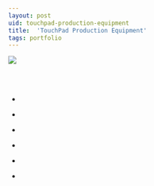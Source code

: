 ```yaml
---
layout: post
uid: touchpad-production-equipment
title:  'TouchPad Production Equipment'
tags: portfolio
---
```


<a href="{{ site.url }}/images/portfolio/touchpad-production-equipment/IMG_20180327_161334.jpg">
<img src = "{{ site.url }}/images/portfolio/touchpad-production-equipment/IMG_20180327_161334.jpg">
</a>


<div class="sqs-html-content">
 <p class="" style="white-space:pre-wrap;">
 </p>
</div>


<ul class="projects clearfix">
  <li>
    <div class="project" style='background-image: url({{ site.url }}/images/portfolio/touchpad-production-equipment/IMG_20180327_161251.jpg)'>
      <a class="cover" href="{{ site.url }}/images/portfolio/touchpad-production-equipment/IMG_20180327_161251.jpg"></a>
    </div>
  </li>
  <li>
    <div class="project" style='background-image: url({{ site.url }}/images/portfolio/touchpad-production-equipment/IMG_20180516_201846.jpg)'>
      <a class="cover" href="{{ site.url }}/images/portfolio/touchpad-production-equipment/IMG_20180516_201846.jpg"></a>
    </div>
  </li>
  <li>
    <div class="project" style='background-image: url({{ site.url }}/images/portfolio/touchpad-production-equipment/IMG_20180516_201854.jpg)'>
      <a class="cover" href="{{ site.url }}/images/portfolio/touchpad-production-equipment/IMG_20180516_201854.jpg"></a>
    </div>
  </li>
  <li>
    <div class="project" style='background-image: url({{ site.url }}/images/portfolio/touchpad-production-equipment/IMG_20180327_161325.jpg)'>
      <a class="cover" href="{{ site.url }}/images/portfolio/touchpad-production-equipment/IMG_20180327_161325.jpg"></a>
    </div>
  </li>
  <li>
    <div class="project" style='background-image: url({{ site.url }}/images/portfolio/touchpad-production-equipment/IMG_20180327_161244.jpg)'>
      <a class="cover" href="{{ site.url }}/images/portfolio/touchpad-production-equipment/IMG_20180327_161244.jpg"></a>
    </div>
  </li>
  <li>
    <div class="project" style='background-image: url({{ site.url }}/images/portfolio/touchpad-production-equipment/IMG_20180327_161239.jpg)'>
      <a class="cover" href="{{ site.url }}/images/portfolio/touchpad-production-equipment/IMG_20180327_161239.jpg"></a>
    </div>
  </li>
</ul>
<br>


